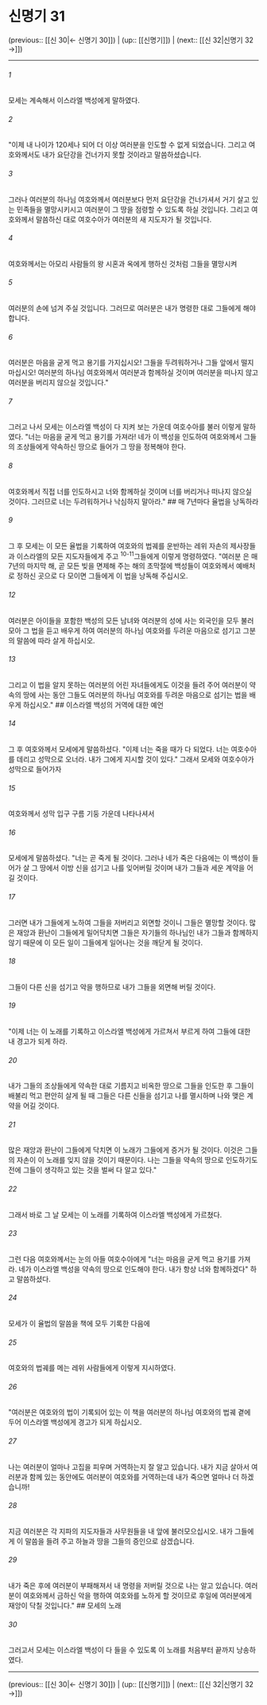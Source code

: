 # 신명기 31

(previous:: [[신 30|← 신명기 30]]) | (up:: [[신명기]]) | (next:: [[신 32|신명기 32 →]])

***




###### 1 

모세는 계속해서 이스라엘 백성에게 말하였다. 



###### 2 

"이제 내 나이가 120세나 되어 더 이상 여러분을 인도할 수 없게 되었습니다. 그리고 여호와께서도 내가 요단강을 건너가지 못할 것이라고 말씀하셨습니다. 



###### 3 

그러나 여러분의 하나님 여호와께서 여러분보다 먼저 요단강을 건너가셔서 거기 살고 있는 민족들을 멸망시키시고 여러분이 그 땅을 점령할 수 있도록 하실 것입니다. 그리고 여호와께서 말씀하신 대로 여호수아가 여러분의 새 지도자가 될 것입니다. 



###### 4 

여호와께서는 아모리 사람들의 왕 시혼과 옥에게 행하신 것처럼 그들을 멸망시켜 



###### 5 

여러분의 손에 넘겨 주실 것입니다. 그러므로 여러분은 내가 명령한 대로 그들에게 해야 합니다. 



###### 6 

여러분은 마음을 굳게 먹고 용기를 가지십시오! 그들을 두려워하거나 그들 앞에서 떨지 마십시오! 여러분의 하나님 여호와께서 여러분과 함께하실 것이며 여러분을 떠나지 않고 여러분을 버리지 않으실 것입니다." 



###### 7 

그러고 나서 모세는 이스라엘 백성이 다 지켜 보는 가운데 여호수아를 불러 이렇게 말하였다. "너는 마음을 굳게 먹고 용기를 가져라! 네가 이 백성을 인도하여 여호와께서 그들의 조상들에게 약속하신 땅으로 들어가 그 땅을 정복해야 한다. 



###### 8 

여호와께서 직접 너를 인도하시고 너와 함께하실 것이며 너를 버리거나 떠나지 않으실 것이다. 그러므로 너는 두려워하거나 낙심하지 말아라." ## 매 7년마다 율법을 낭독하라 



###### 9 

그 후 모세는 이 모든 율법을 기록하여 여호와의 법궤를 운반하는 레위 자손의 제사장들과 이스라엘의 모든 지도자들에게 주고 <sup class="versenum">10-11</sup>그들에게 이렇게 명령하였다. "여러분 은 매 7년의 마지막 해, 곧 모든 빚을 면제해 주는 해의 초막절에 백성들이 여호와께서 예배처로 정하신 곳으로 다 모이면 그들에게 이 법을 낭독해 주십시오. 



###### 12 

여러분은 아이들을 포함한 백성의 모든 남녀와 여러분의 성에 사는 외국인을 모두 불러모아 그 법을 듣고 배우게 하여 여러분의 하나님 여호와를 두려운 마음으로 섬기고 그분의 말씀에 따라 살게 하십시오. 



###### 13 

그리고 이 법을 알지 못하는 여러분의 어린 자녀들에게도 이것을 들려 주어 여러분이 약속의 땅에 사는 동안 그들도 여러분의 하나님 여호와를 두려운 마음으로 섬기는 법을 배우게 하십시오." ## 이스라엘 백성의 거역에 대한 예언 



###### 14 

그 후 여호와께서 모세에게 말씀하셨다. "이제 너는 죽을 때가 다 되었다. 너는 여호수아를 데리고 성막으로 오너라. 내가 그에게 지시할 것이 있다." 그래서 모세와 여호수아가 성막으로 들어가자 



###### 15 

여호와께서 성막 입구 구름 기둥 가운데 나타나셔서 



###### 16 

모세에게 말씀하셨다. "너는 곧 죽게 될 것이다. 그러나 네가 죽은 다음에는 이 백성이 들어가 살 그 땅에서 이방 신을 섬기고 나를 잊어버릴 것이며 내가 그들과 세운 계약을 어길 것이다. 



###### 17 

그러면 내가 그들에게 노하여 그들을 저버리고 외면할 것이니 그들은 멸망할 것이다. 많은 재앙과 환난이 그들에게 밀어닥치면 그들은 자기들의 하나님인 내가 그들과 함께하지 않기 때문에 이 모든 일이 그들에게 일어나는 것을 깨닫게 될 것이다. 



###### 18 

그들이 다른 신을 섬기고 악을 행하므로 내가 그들을 외면해 버릴 것이다. 



###### 19 

"이제 너는 이 노래를 기록하고 이스라엘 백성에게 가르쳐서 부르게 하여 그들에 대한 내 경고가 되게 하라. 



###### 20 

내가 그들의 조상들에게 약속한 대로 기름지고 비옥한 땅으로 그들을 인도한 후 그들이 배불리 먹고 편안히 살게 될 때 그들은 다른 신들을 섬기고 나를 멸시하며 나와 맺은 계약을 어길 것이다. 



###### 21 

많은 재앙과 환난이 그들에게 닥치면 이 노래가 그들에게 증거가 될 것이다. 이것은 그들의 자손이 이 노래를 잊지 않을 것이기 때문이다. 나는 그들을 약속의 땅으로 인도하기도 전에 그들이 생각하고 있는 것을 벌써 다 알고 있다." 



###### 22 

그래서 바로 그 날 모세는 이 노래를 기록하여 이스라엘 백성에게 가르쳤다. 



###### 23 

그런 다음 여호와께서는 눈의 아들 여호수아에게 "너는 마음을 굳게 먹고 용기를 가져라. 네가 이스라엘 백성을 약속의 땅으로 인도해야 한다. 내가 항상 너와 함께하겠다" 하고 말씀하셨다. 



###### 24 

모세가 이 율법의 말씀을 책에 모두 기록한 다음에 



###### 25 

여호와의 법궤를 메는 레위 사람들에게 이렇게 지시하였다. 



###### 26 

"여러분은 여호와의 법이 기록되어 있는 이 책을 여러분의 하나님 여호와의 법궤 곁에 두어 이스라엘 백성에게 경고가 되게 하십시오. 



###### 27 

나는 여러분이 얼마나 고집을 피우며 거역하는지 잘 알고 있습니다. 내가 지금 살아서 여러분과 함께 있는 동안에도 여러분이 여호와를 거역하는데 내가 죽으면 얼마나 더 하겠습니까! 



###### 28 

지금 여러분은 각 지파의 지도자들과 사무원들을 내 앞에 불러모으십시오. 내가 그들에게 이 말씀을 들려 주고 하늘과 땅을 그들의 증인으로 삼겠습니다. 



###### 29 

내가 죽은 후에 여러분이 부패해져서 내 명령을 저버릴 것으로 나는 알고 있습니다. 여러분이 여호와께서 금하신 악을 행하여 여호와를 노하게 할 것이므로 후일에 여러분에게 재앙이 닥칠 것입니다." ## 모세의 노래 



###### 30 

그러고서 모세는 이스라엘 백성이 다 들을 수 있도록 이 노래를 처음부터 끝까지 낭송하였다.

***

(previous:: [[신 30|← 신명기 30]]) | (up:: [[신명기]]) | (next:: [[신 32|신명기 32 →]])
